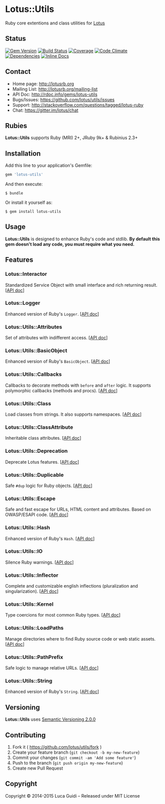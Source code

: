 
# Lotus::Utils

Ruby core extentions and class utilities for [Lotus](http://lotusrb.org)

## Status

[![Gem Version](http://img.shields.io/gem/v/lotus-utils.svg)](https://badge.fury.io/rb/lotus-utils)
[![Build Status](http://img.shields.io/travis/lotus/utils/master.svg)](https://travis-ci.org/lotus/utils?branch=master)
[![Coverage](http://img.shields.io/coveralls/lotus/utils/master.svg)](https://coveralls.io/r/lotus/utils)
[![Code Climate](http://img.shields.io/codeclimate/github/lotus/utils.svg)](https://codeclimate.com/github/lotus/utils)
[![Dependencies](http://img.shields.io/gemnasium/lotus/utils.svg)](https://gemnasium.com/lotus/utils)
[![Inline Docs](http://inch-ci.org/github/lotus/utils.svg)](http://inch-ci.org/github/lotus/utils)

## Contact

* Home page: http://lotusrb.org
* Mailing List: http://lotusrb.org/mailing-list
* API Doc: http://rdoc.info/gems/lotus-utils
* Bugs/Issues: https://github.com/lotus/utils/issues
* Support: http://stackoverflow.com/questions/tagged/lotus-ruby
* Chat: https://gitter.im/lotus/chat

## Rubies

__Lotus::Utils__ supports Ruby (MRI) 2+, JRuby 9k+ & Rubinius 2.3+

## Installation

Add this line to your application's Gemfile:

```ruby
gem 'lotus-utils'
```

And then execute:

    $ bundle

Or install it yourself as:

    $ gem install lotus-utils

## Usage

__Lotus::Utils__ is designed to enhance Ruby's code and stdlib.
**By default this gem doesn't load any code, you must require what you need.**

## Features

### Lotus::Interactor

Standardized Service Object with small interface and rich returning result. [[API doc](http://www.rubydoc.info/gems/lotus-utils/Lotus/Interactor)]

### Lotus::Logger

Enhanced version of Ruby's `Logger`. [[API doc](http://www.rubydoc.info/gems/lotus-utils/Lotus/Logger)]

### Lotus::Utils::Attributes

Set of attributes with indifferent access. [[API doc](http://www.rubydoc.info/gems/lotus-utils/Lotus/Utils/Attributes)]

### Lotus::Utils::BasicObject

Enhanced version of Ruby's `BasicObject`. [[API doc](http://www.rubydoc.info/gems/lotus-utils/Lotus/Utils/BasicObject)]

### Lotus::Utils::Callbacks

Callbacks to decorate methods with `before` and `after` logic. It supports polymorphic callbacks (methods and procs). [[API doc](http://www.rubydoc.info/gems/lotus-utils/Lotus/Utils/Callbacks)]

### Lotus::Utils::Class

Load classes from strings. It also supports namespaces. [[API doc](http://www.rubydoc.info/gems/lotus-utils/Lotus/Utils/Class)]

### Lotus::Utils::ClassAttribute

Inheritable class attributes. [[API doc](http://www.rubydoc.info/gems/lotus-utils/Lotus/Utils/ClassAttribute)]

### Lotus::Utils::Deprecation

Deprecate Lotus features. [[API doc](http://www.rubydoc.info/gems/lotus-utils/Lotus/Utils/Deprecation)]

### Lotus::Utils::Duplicable

Safe `#dup` logic for Ruby objects. [[API doc](http://www.rubydoc.info/gems/lotus-utils/Lotus/Utils/Deprecation)]


### Lotus::Utils::Escape

Safe and fast escape for URLs, HTML content and attributes. Based on OWASP/ESAPI code. [[API doc](http://www.rubydoc.info/gems/lotus-utils/Lotus/Utils/Escape)]

### Lotus::Utils::Hash

Enhanced version of Ruby's `Hash`. [[API doc](http://www.rubydoc.info/gems/lotus-utils/Lotus/Utils/Hash)]

### Lotus::Utils::IO

Silence Ruby warnings. [[API doc](http://www.rubydoc.info/gems/lotus-utils/Lotus/Utils/IO)]

### Lotus::Utils::Inflector

Complete and customizable english inflections (pluralization and singularization). [[API doc](http://www.rubydoc.info/gems/lotus-utils/Lotus/Utils/Inflector)]

### Lotus::Utils::Kernel

Type coercions for most common Ruby types. [[API doc](http://www.rubydoc.info/gems/lotus-utils/Lotus/Utils/Kernel)]

### Lotus::Utils::LoadPaths

Manage directories where to find Ruby source code or web static assets. [[API doc](http://www.rubydoc.info/gems/lotus-utils/Lotus/Utils/LoadPaths)]

### Lotus::Utils::PathPrefix

Safe logic to manage relative URLs. [[API doc](http://www.rubydoc.info/gems/lotus-utils/Lotus/Utils/PathPrefix)]

### Lotus::Utils::String

Enhanced version of Ruby's `String`. [[API doc](http://www.rubydoc.info/gems/lotus-utils/Lotus/Utils/String)]

## Versioning

__Lotus::Utils__ uses [Semantic Versioning 2.0.0](http://semver.org)

## Contributing

1. Fork it ( https://github.com/lotus/utils/fork )
2. Create your feature branch (`git checkout -b my-new-feature`)
3. Commit your changes (`git commit -am 'Add some feature'`)
4. Push to the branch (`git push origin my-new-feature`)
5. Create new Pull Request

## Copyright

Copyright © 2014-2015 Luca Guidi – Released under MIT License
